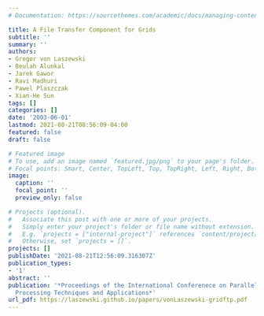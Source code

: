 ```yaml
---
# Documentation: https://sourcethemes.com/academic/docs/managing-content/

title: A File Transfer Component for Grids
subtitle: ''
summary: ''
authors:
- Gregor von Laszewski
- Beulah Alunkal
- Jarek Gawor
- Ravi Madhuri
- Pawel Plaszczak
- Xian-He Sun
tags: []
categories: []
date: '2003-06-01'
lastmod: 2021-08-21T08:56:09-04:00
featured: false
draft: false

# Featured image
# To use, add an image named `featured.jpg/png` to your page's folder.
# Focal points: Smart, Center, TopLeft, Top, TopRight, Left, Right, BottomLeft, Bottom, BottomRight.
image:
  caption: ''
  focal_point: ''
  preview_only: false

# Projects (optional).
#   Associate this post with one or more of your projects.
#   Simply enter your project's folder or file name without extension.
#   E.g. `projects = ["internal-project"]` references `content/project/deep-learning/index.md`.
#   Otherwise, set `projects = []`.
projects: []
publishDate: '2021-08-21T12:56:09.316307Z'
publication_types:
- '1'
abstract: ''
publication: '*Proceedings of the International Conferenece on Parallel and Distributed
  Processing Techniques and Applications*'
url_pdf: https://laszewski.github.io/papers/vonLaszewski-gridftp.pdf
---
```

